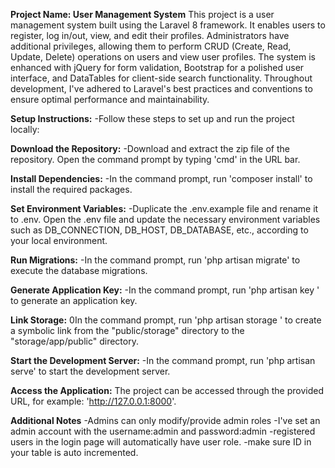 **Project Name: User Management System**
This project is a user management system built using the Laravel 8 framework. It enables users to register, log in/out, view, and edit their profiles. Administrators have additional privileges, allowing them to perform CRUD (Create, Read, Update, Delete) operations on users and view user profiles. The system is enhanced with jQuery for form validation, Bootstrap for a polished user interface, and DataTables for client-side search functionality. Throughout development, I've adhered to Laravel's best practices and conventions to ensure optimal performance and maintainability.

**Setup Instructions:**
-Follow these steps to set up and run the project locally:

**Download the Repository:**
-Download and extract the zip file of the repository.
Open the command prompt by typing 'cmd' in the URL bar.

**Install Dependencies:**
-In the command prompt, run 'composer install' to install the required packages.

**Set Environment Variables:**
-Duplicate the .env.example file and rename it to .env.
Open the .env file and update the necessary environment variables such as DB_CONNECTION, DB_HOST, DB_DATABASE, etc., according to your local environment.

**Run Migrations:**
-In the command prompt, run 'php artisan migrate' to execute the database migrations.

**Generate Application Key:**
-In the command prompt, run 'php artisan key
' to generate an application key.

**Link Storage:**
0In the command prompt, run 'php artisan storage
' to create a symbolic link from the "public/storage" directory to the "storage/app/public" directory.

**Start the Development Server:**
-In the command prompt, run 'php artisan serve' to start the development server.

**Access the Application:**
The project can be accessed through the provided URL, for example: 'http://127.0.0.1:8000'.

**Additional Notes**
-Admins can only modify/provide admin roles
-I've set an admin account with the username:admin and password:admin
-registered users in the login page will automatically have user role.
-make sure ID in your table is auto incremented.
